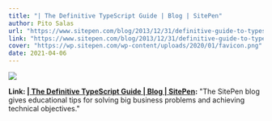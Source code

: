 ```yaml
---
title: "| The Definitive TypeScript Guide | Blog | SitePen"
author: Pito Salas
url: "https://www.sitepen.com/blog/2013/12/31/definitive-guide-to-typescript" 
link: "https://www.sitepen.com/blog/2013/12/31/definitive-guide-to-typescript" 
cover: "https://wp.sitepen.com/wp-content/uploads/2020/01/favicon.png" 
date: 2021-04-06
---
```

<img class="cover" src="https://wp.sitepen.com/wp-content/uploads/2020/01/favicon.png">

**Link: [| The Definitive TypeScript Guide | Blog | SitePen](https://www.sitepen.com/blog/2013/12/31/definitive-guide-to-typescript):** "The SitePen blog gives educational tips for solving big business problems and achieving technical objectives." 


